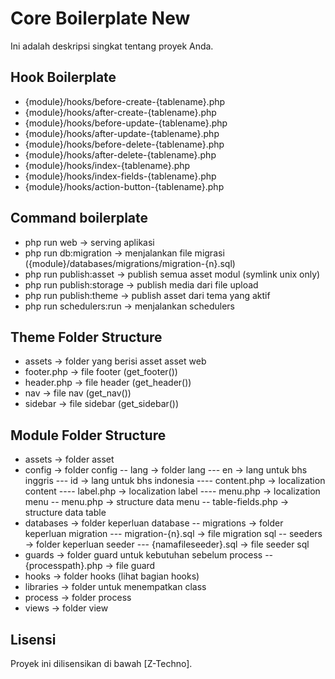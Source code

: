 # Core Boilerplate New

Ini adalah deskripsi singkat tentang proyek Anda.

## Hook Boilerplate
- {module}/hooks/before-create-{tablename}.php
- {module}/hooks/after-create-{tablename}.php
- {module}/hooks/before-update-{tablename}.php
- {module}/hooks/after-update-{tablename}.php
- {module}/hooks/before-delete-{tablename}.php
- {module}/hooks/after-delete-{tablename}.php
- {module}/hooks/index-{tablename}.php
- {module}/hooks/index-fields-{tablename}.php
- {module}/hooks/action-button-{tablename}.php

## Command boilerplate
- php run web -> serving aplikasi
- php run db:migration -> menjalankan file migrasi ({module}/databases/migrations/migration-{n}.sql)
- php run publish:asset -> publish semua asset modul (symlink unix only)
- php run publish:storage -> publish media dari file upload
- php run publish:theme -> publish asset dari tema yang aktif
- php run schedulers:run -> menjalankan schedulers

## Theme Folder Structure
- assets -> folder yang berisi asset asset web
- footer.php -> file footer (get_footer())
- header.php -> file header (get_header())
- nav -> file nav (get_nav())
- sidebar -> file sidebar (get_sidebar())

## Module Folder Structure
- assets -> folder asset
- config -> folder config
-- lang -> folder lang
--- en -> lang untuk bhs inggris
--- id -> lang untuk bhs indonesia
---- content.php -> localization content
---- label.php -> localization label
---- menu.php -> localization menu
-- menu.php -> structure data menu
-- table-fields.php -> structure data table
- databases -> folder keperluan database
-- migrations -> folder keperluan migration
--- migration-{n}.sql -> file migration sql
-- seeders -> folder keperluan seeder
--- {namafileseeder}.sql -> file seeder sql
- guards -> folder guard untuk kebutuhan sebelum process
-- {processpath}.php -> file guard
- hooks -> folder hooks (lihat bagian hooks)
- libraries -> folder untuk menempatkan class
- process -> folder process
- views -> folder view

## Lisensi

Proyek ini dilisensikan di bawah [Z-Techno].
